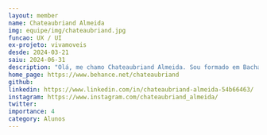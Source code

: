```yaml
---
layout: member
name: Chateaubriand Almeida
img: equipe/img/chateaubriand.jpg
funcao: UX / UI
ex-projeto: vivamoveis
desde: 2024-03-21
saiu: 2024-06-31
description: "Olá, me chamo Chateaubriand Almeida. Sou formado em Bacharelado em Arte e Midia pela Universidade Federal de Campina Grande (UFCG) e Arquitetura e Urbanismo pela UNIFACISA. Sou apaixonado por criatividade e inovação e tenho trabalhado e estudado com Design Gráfico, Ilustração, Quadrinhos, dentre projetos envolvendo arte, design e tecnologia. Nos últimos anos tenho focado meu trabalho sobretudo no campo de design de interfaces. Ferramentas como Figma, Photoshop, InDesign, After Effects, Illustrator e Corel Draw, são ferramentas da minha rotina e uso prático."
home_page: https://www.behance.net/chateaubriand
github: 
linkedin: https://www.linkedin.com/in/chateaubriand-almeida-54b66463/
instagram: https://www.instagram.com/chateaubriand_almeida/
twitter: 
importance: 4
category: Alunos
---
```


